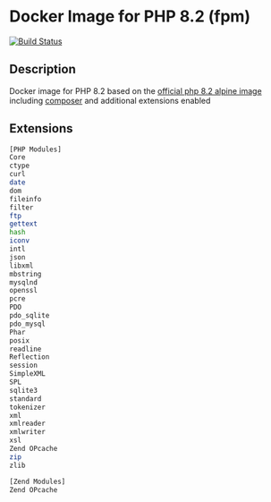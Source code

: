 # Docker Image for PHP 8.2 (fpm)
[![Build Status](https://github.com/tmtde/php82-fpm/actions/workflows/docker.image.yml/badge.svg?branch=master)](https://github.com/tmtde/php82-fpm/actions)

## Description

Docker image for PHP 8.2 based on the [official php 8.2 alpine image](https://github.com/docker-library/php/tree/master/8.2/alpine3.17/fpm) including [composer](https://getcomposer.org) and additional extensions enabled

## Extensions

```sh
[PHP Modules]
Core
ctype
curl
date
dom
fileinfo
filter
ftp
gettext
hash
iconv
intl
json
libxml
mbstring
mysqlnd
openssl
pcre
PDO
pdo_sqlite
pdo_mysql
Phar
posix
readline
Reflection
session
SimpleXML
SPL
sqlite3
standard
tokenizer
xml
xmlreader
xmlwriter
xsl
Zend OPcache
zip
zlib

[Zend Modules]
Zend OPcache
```
